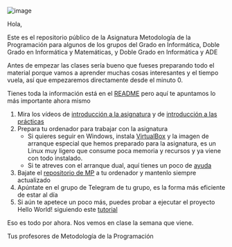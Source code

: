 ![image](https://user-images.githubusercontent.com/9058636/218943684-ca9d21ba-4bfe-4cb0-9cd8-7ace0827c742.png)

Hola,

Este es el repositorio público de la Asignatura Metodología de la Programación para algunos de los grupos del Grado en Informática, Doble Grado en Informática y Matemáticas, y Doble Grado en Informática y ADE

Antes de empezar las clases sería bueno que fueses preparando todo el material porque vamos a aprender muchas cosas interesantes y el tiempo vuela, así que empezaremos directamente desde el minuto 0.

Tienes toda la información está en el [README](https://github.com/Anatoli-Grishenko/UGRMPBase/blob/MP2122/README.md) pero aquí te apuntamos lo más importante ahora mismo

1. Mira los vídeos de [introducción a la asignatura](https://drive.google.com/file/d/1VO7ib1QnUlEk1pHtn4F7D6QJwZZykgbo/view?usp=sharing)  y de [introducción a las prácticas](https://drive.google.com/file/d/1peiNfwzRKYvCFHCJlSH2licuhCIuEeqL/view?usp=share_link)
1. Prepara tu ordenador para trabajar con la asignatura
   - Si quieres seguir en Windows, instala [VirtualBox](https://github.com/Anatoli-Grishenko/UGRMPBase/blob/main/README.md#virtualbox) y la imagen de arranque especial que hemos preparado para la asignatura, es un Linux muy ligero que consume poca memoria y recursos y ya viene con todo instalado.
   - Si te atreves con el arranque dual, aquí tienes un poco de [ayuda](https://github.com/Anatoli-Grishenko/UGRMPBase/blob/MP2122/DualBoot.md)
1. Bajate el [repositorio de MP](https://github.com/Anatoli-Grishenko/UGRMPBase/blob/main/README.md#repo) a tu ordenador y mantenlo siempre actualizado 
1. Apúntate en el grupo de Telegram de tu grupo, es la forma más eficiente de estar al día
1. Si aún te apetece un poco más, puedes probar a ejecutar el proyecto Hello World! siguiendo este [tutorial](https://github.com/Anatoli-Grishenko/UGRMPBase/blob/main/README.md#helloworld)

Eso es todo por ahora. Nos vemos en clase la semana que viene.

Tus profesores de Metodología de la Programación
